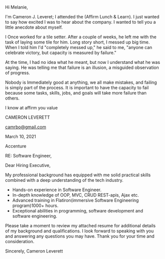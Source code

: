 Hi Melanie,



I'm Cameron J. Leveret; I attended the (Affirm Lunch & Learn). I just wanted to say how excited I was to hear about the company. I wanted to tell you a little anecdote about myself.



I Once worked for a tile setter. After a couple of weeks, he left me with the task of laying some tile for him. Long story short, I messed up big time. When I told him I'd "completely messed up," he said to me, "anyone can celebrate victory, but capacity is measured by failure."



At the time, I had no idea what he meant, but now I understand what he was saying. He was telling me that failure is an illusion, a misguided observation of progress.



Nobody is Immediately good at anything, we all make mistakes, and failing is simply part of the process. It is important to have the capacity to fail because some tasks, skills, jobs, and goals will take more failure than others.



I know at affirm you value 



CAMERON LEVERETT

camrbo@gmail.com

March 10, 2021

Accenture

RE: Software Engineer,

Dear Hiring Executive,

My professional background has equipped with me solid practical skills combined with a deep understanding of the tech industry. 

-  Hands-on experience in Software Engineer.
- In-depth knowledge of OOP, MVC, CRUD REST-apis, Ajax etc.
- Advanced training in Flatiron(immersive Software Engineering program)1000+ hours.
- Exceptional abilities in programming, software development and software engineering.

Please take a moment to review my attached resume for additional details of my background and qualifications. I look forward to speaking with you and answering any questions you may have.
Thank you for your time and consideration.

Sincerely,
Cameron Leverett